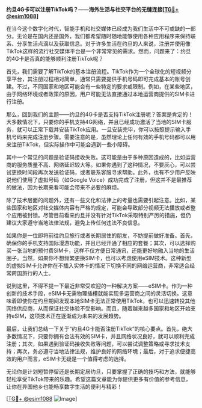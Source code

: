 **约旦4G卡可以注册TikTok吗？——海外生活与社交平台的无缝连接[[TG💪+ @esim1088](https://t.me/s/esim1088)]**

在当今这个数字化时代，智能手机和社交媒体已经成为我们生活中不可或缺的一部分。无论是在国内还是国外，我们都希望随时随地能够使用各种应用程序来保持联系、分享生活点滴以及获取信息。对于许多生活在约旦的人来说，注册并使用像TikTok这样的流行社交媒体平台是一个非常常见的需求。然而，问题来了：约旦的4G卡是否真的能够顺利注册TikTok呢？

首先，我们需要了解TikTok的基本注册流程。TikTok作为一个全球化的短视频分享平台，其注册过程相对简单，通常只需要提供手机号码即可完成基本的账号创建。不过，不同国家和地区可能会有一些特定的要求或限制。例如，在某些地区，由于网络环境或者政策的原因，用户可能无法直接通过本地运营商提供的SIM卡进行注册。

那么，回到我们的主题——约旦的4G卡是否支持TikTok注册呢？答案是肯定的！大多数情况下，只要你的手机支持4G网络，并且已经成功激活了当地的SIM卡服务，就可以正常下载并安装TikTok应用。一旦安装完毕，你可以按照提示输入手机号码来完成注册步骤。需要注意的是，虽然理论上任何有效的手机号码都可以用来注册TikTok，但实际操作中可能会遇到一些小障碍。

其中一个常见的问题是验证码接收失败。这可能是由于多种原因造成的，比如运营商的服务质量不高、网络延迟较大等。如果你遇到了这种情况，不要灰心，可以尝试更换时间段再次发送验证码，或者联系客服寻求帮助。此外，也有不少用户反映说他们使用了虚拟号码（如Google Voice）成功完成了注册，但这并不是最推荐的做法，因为长期来看可能会带来不必要的麻烦。

除了技术层面的问题外，还有一些文化和法律上的考量也需要引起注意。比如，某些国家和地区对社交媒体内容有严格的规定，可能会导致部分视频无法播放或者整个应用被封锁。尽管目前看来约旦并没有针对TikTok采取特别严厉的措施，但仍建议大家遵守当地法律法规，避免上传任何违法不良信息。

如果你是一位即将前往约旦旅行或者长期居住的朋友，不妨提前做好准备。首先，确保你的手机支持国际漫游功能，并且已经开通了相应的套餐；其次，可以选择购买一张当地的预付费SIM卡，这样不仅方便日常通讯，还能更好地融入当地的生活圈子。当然，如果你不想频繁更换SIM卡，也可以考虑使用eSIM技术。这种新型的虚拟SIM卡允许你在不插入实体卡的情况下切换不同的网络运营商，非常适合经常跨国旅行的人士。

说到这里，不得不提一下最近非常受欢迎的一种解决方案——eSIM卡。作为一种创新的技术手段，eSIM卡无需物理插槽就能实现多运营商之间的灵活切换。这意味着即使你在约旦期间发现本地SIM卡无法正常使用TikTok，也可以迅速转投其他网络供应商，从而保证社交体验不受影响。而且，随着越来越多国家和地区开始支持eSIM，这项技术正在逐渐成为未来的发展趋势。

最后，让我们总结一下关于“约旦4G卡能否注册TikTok”的核心要点。首先，绝大多数情况下，只要你拥有合法有效的SIM卡，并且网络状况良好，就可以顺利完成注册；其次，如果遇到验证码接收失败等问题，可以尝试调整策略或寻求技术支持；再次，务必遵守当地法律法规，维护良好的网络环境；最后，对于追求便捷高效的用户而言，eSIM卡无疑是一个值得考虑的选择。

无论你是计划短暂停留还是长期定居约旦，只要掌握了正确的技巧和方法，就能够轻松享受TikTok带来的乐趣。希望这篇文章能为你提供更多有价值的参考信息，让你在异国他乡也能畅享数字生活的便利与精彩！

[[TG💪+ @esim1088](https://t.me/s/esim1088) ![Image](https://i.postimg.cc/4NQfJmqS/Snipaste-2025-05-13-00-14-12.png)]